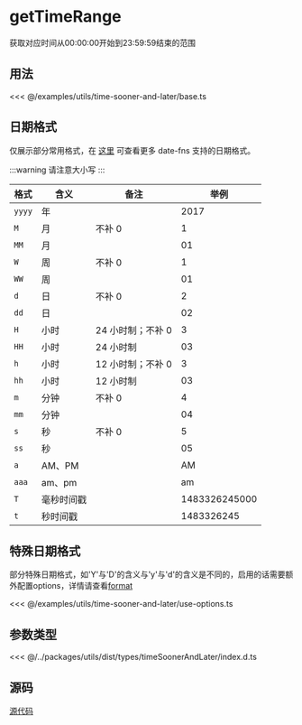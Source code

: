 # getTimeRange

获取对应时间从00:00:00开始到23:59:59结束的范围

## 用法

<<< @/examples/utils/time-sooner-and-later/base.ts

## 日期格式

仅展示部分常用格式，在 [这里](https://date-fns.org/v4.1.0/docs/format) 可查看更多 date-fns 支持的日期格式。

:::warning
请注意大小写
:::

| 格式   | 含义       | 备注              | 举例          |
| ------ | ---------- | ----------------- | ------------- |
| `yyyy` | 年         |                   | 2017          |
| `M`    | 月         | 不补 0            | 1             |
| `MM`   | 月         |                   | 01            |
| `W`    | 周         | 不补 0            | 1             |
| `WW`   | 周         |                   | 01            |
| `d`    | 日         | 不补 0            | 2             |
| `dd`   | 日         |                   | 02            |
| `H`    | 小时       | 24 小时制；不补 0 | 3             |
| `HH`   | 小时       | 24 小时制         | 03            |
| `h`    | 小时       | 12 小时制；不补 0 | 3             |
| `hh`   | 小时       | 12 小时制         | 03            |
| `m`    | 分钟       | 不补 0            | 4             |
| `mm`   | 分钟       |                   | 04            |
| `s`    | 秒         | 不补 0            | 5             |
| `ss`   | 秒         |                   | 05            |
| `a`    | AM、PM     |                   | AM            |
| `aaa`  | am、pm     |                   | am            |
| `T`    | 毫秒时间戳 |                   | 1483326245000 |
| `t`    | 秒时间戳   |                   | 1483326245    |

## 特殊日期格式

部分特殊日期格式，如'Y'与'D'的含义与'y'与'd'的含义是不同的，启用的话需要额外配置options，详情请查看[format](https://date-fns.org/v4.1.0/docs/format)

<<< @/examples/utils/time-sooner-and-later/use-options.ts

## 参数类型

<<< @/../packages/utils/dist/types/timeSoonerAndLater/index.d.ts

## 源码

[源代码](https://github.com/nixwai/mortise-tenon/blob/main/packages/utils/src/timeSoonerAndLater/index.ts)
